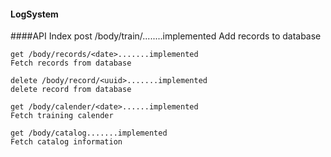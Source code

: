 #### LogSystem  

####API Index
    post /body/train/........implemented
    Add records to database
    
    get /body/records/<date>.......implemented
    Fetch records from database
    
    delete /body/record/<uuid>.......implemented
    delete record from database
    
    get /body/calender/<date>......implemented
    Fetch training calender
    
    get /body/catalog.......implemented
    Fetch catalog information
